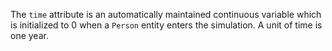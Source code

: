 The `time` attribute is an automatically maintained continuous variable which is initialized to 0 when a `Person` entity enters the simulation. 
A unit of time is one year.